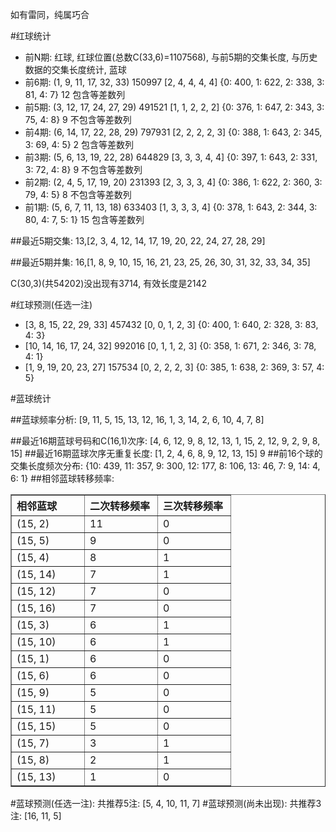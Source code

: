 <!-- 
.. title: 双色球2013015期(2013-02-03)数据分析报告
.. slug: slott-2013015-2013-02-03-report
.. date: 2013-02-04 08:00:00 UTC+08:00
.. tags: Lottery
.. link: 
.. description: 
.. type: text
-->

如有雷同，纯属巧合

<!-- TEASER_END-->

#红球统计

- 前N期: 红球, 红球位置(总数C(33,6)=1107568), 与前5期的交集长度, 与历史数据的交集长度统计, 蓝球
- 前6期: (1, 9, 11, 17, 32, 33) 150997 [2, 4, 4, 4, 4] {0: 400, 1: 622, 2: 338, 3: 81, 4: 7} 12 包含等差数列
- 前5期: (3, 12, 17, 24, 27, 29) 491521 [1, 1, 2, 2, 2] {0: 376, 1: 647, 2: 343, 3: 75, 4: 8} 9 不包含等差数列
- 前4期: (6, 14, 17, 22, 28, 29) 797931 [2, 2, 2, 2, 3] {0: 388, 1: 643, 2: 345, 3: 69, 4: 5} 2 包含等差数列
- 前3期: (5, 6, 13, 19, 22, 28) 644829 [3, 3, 3, 4, 4] {0: 397, 1: 643, 2: 331, 3: 72, 4: 8} 9 不包含等差数列
- 前2期: (2, 4, 5, 17, 19, 20) 231393 [2, 3, 3, 3, 4] {0: 386, 1: 622, 2: 360, 3: 79, 4: 5} 8 不包含等差数列
- 前1期: (5, 6, 7, 11, 13, 18) 633403 [1, 3, 3, 3, 4] {0: 378, 1: 643, 2: 344, 3: 80, 4: 7, 5: 1} 15 包含等差数列

##最近5期交集:
13,[2, 3, 4, 12, 14, 17, 19, 20, 22, 24, 27, 28, 29]

##最近5期并集:
16,[1, 8, 9, 10, 15, 16, 21, 23, 25, 26, 30, 31, 32, 33, 34, 35]

C(30,3)(共54202)没出现有3714, 
有效长度是2142

#红球预测(任选一注)

- [3, 8, 15, 22, 29, 33] 457432 [0, 0, 1, 2, 3] {0: 400, 1: 640, 2: 328, 3: 83, 4: 3}
- [10, 14, 16, 17, 24, 32] 992016 [0, 1, 1, 2, 3] {0: 358, 1: 671, 2: 346, 3: 78, 4: 1}
- [1, 9, 19, 20, 23, 27] 157534 [0, 2, 2, 2, 3] {0: 385, 1: 638, 2: 369, 3: 57, 4: 5}

#蓝球统计

##蓝球频率分析:
[9, 11, 5, 15, 13, 12, 16, 1, 3, 14, 2, 6, 10, 4, 7, 8]

##最近16期蓝球号码和C(16,1)次序:
[4, 6, 12, 9, 8, 12, 13, 1, 15, 2, 12, 9, 2, 9, 8, 15]
##最近16期蓝球次序无重复长度:
[1, 2, 4, 6, 8, 9, 12, 13, 15] 9
##前16个球的交集长度频次分布:
{10: 439, 11: 357, 9: 300, 12: 177, 8: 106, 13: 46, 7: 9, 14: 4, 6: 1}
##相邻蓝球转移频率:
<table border="1" class="table table-striped dataframe">
  <thead>
    <tr style="text-align: left;">
      <th style="min-width: 100px;">相邻蓝球</th>
      <th style="min-width: 100px;">二次转移频率</th>
      <th style="min-width: 100px;">三次转移频率</th>
    </tr>
  </thead>
  <tbody>
    <tr>
      <td>  (15, 2)</td>
      <td> 11</td>
      <td> 0</td>
    </tr>
    <tr>
      <td>  (15, 5)</td>
      <td>  9</td>
      <td> 0</td>
    </tr>
    <tr>
      <td>  (15, 4)</td>
      <td>  8</td>
      <td> 1</td>
    </tr>
    <tr>
      <td> (15, 14)</td>
      <td>  7</td>
      <td> 1</td>
    </tr>
    <tr>
      <td> (15, 12)</td>
      <td>  7</td>
      <td> 0</td>
    </tr>
    <tr>
      <td> (15, 16)</td>
      <td>  7</td>
      <td> 0</td>
    </tr>
    <tr>
      <td>  (15, 3)</td>
      <td>  6</td>
      <td> 1</td>
    </tr>
    <tr>
      <td> (15, 10)</td>
      <td>  6</td>
      <td> 1</td>
    </tr>
    <tr>
      <td>  (15, 1)</td>
      <td>  6</td>
      <td> 0</td>
    </tr>
    <tr>
      <td>  (15, 6)</td>
      <td>  6</td>
      <td> 0</td>
    </tr>
    <tr>
      <td>  (15, 9)</td>
      <td>  5</td>
      <td> 0</td>
    </tr>
    <tr>
      <td> (15, 11)</td>
      <td>  5</td>
      <td> 0</td>
    </tr>
    <tr>
      <td> (15, 15)</td>
      <td>  5</td>
      <td> 0</td>
    </tr>
    <tr>
      <td>  (15, 7)</td>
      <td>  3</td>
      <td> 1</td>
    </tr>
    <tr>
      <td>  (15, 8)</td>
      <td>  2</td>
      <td> 1</td>
    </tr>
    <tr>
      <td> (15, 13)</td>
      <td>  1</td>
      <td> 0</td>
    </tr>
  </tbody>
</table>
#蓝球预测(任选一注):
共推荐5注: [5, 4, 10, 11, 7]
#蓝球预测(尚未出现):
共推荐3注: [16, 11, 5]

